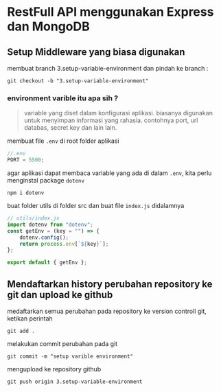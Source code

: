 # RestFull API menggunakan Express dan MongoDB

## Setup Middleware yang biasa digunakan

membuat branch 3.setup-variable-environment dan pindah ke branch :

```console
git checkout -b "3.setup-variable-environment"
```

### environment varible itu apa sih ?

> variable yang diset dalam konfigurasi aplikasi. biasanya digunakan untuk menyimpan informasi yang rahasia. contohnya port, url databas, secret key dan lain lain.

membuat file `.env` di root folder aplikasi

```js
//.env
PORT = 5500;
```

agar aplikasi dapat membaca variable yang ada di dalam `.env`, kita perlu menginstal package `dotenv`

```console
npm i dotenv

```

buat folder utils di folder src dan buat file `index.js` didalamnya

```js
// utils/index.js
import dotenv from "dotenv";
const getEnv = (key = "") => {
    dotenv.config();
    return process.env[`${key}`];
};

export default { getEnv };
```

## Mendaftarkan history perubahan repository ke git dan upload ke github

medaftarkan semua perubahan pada repository ke version controll git, ketikan perintah

```console
git add .
```

melakukan commit perubahan pada git

```console
git commit -m "setup varible environment"
```

mengupload ke repository github

```console
git push origin 3.setup-variable-environment
```
